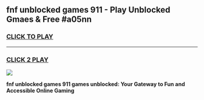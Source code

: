 
## fnf unblocked games 911 - Play Unblocked Gmaes & Free #a05nn
<h3>
<a href="https://news.freeplayer.one?title=fnf_unblocked_games_911&ref=24F">CLICK TO PLAY</a></h3>
<hr>

<h3>
<a href="https://news.freeplayer.one?title=fnf_unblocked_games_911&ref=24F">CLICK 2 PLAY</a>
  
</h3>

<a href="https://news.freeplayer.one?title=fnf_unblocked_games_911&ref=24F/"><img src="https://clearcache.store/games.png"></a>


**fnf unblocked games 911 games unblocked: Your Gateway to Fun and Accessible Online Gaming**
